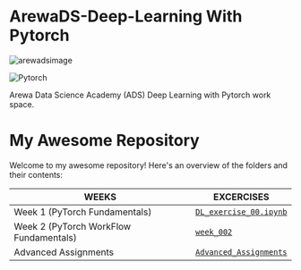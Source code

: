 # ArewaDS-Deep-Learning With Pytorch
![arewadsimage](https://github.com/Alamein/ArewaDS-Deep-Learning/assets/70522655/24bcb132-90f7-4dbe-a23f-ebeac87f216e)

![Pytorch](https://github.com/Alamein/ArewaDS-Deep-Learning/assets/70522655/c4242192-96f9-4f51-927e-b31c221aa0be)

Arewa Data Science Academy (ADS) Deep Learning with Pytorch work space.
# My Awesome Repository

Welcome to my awesome repository! Here's an overview of the folders and their contents:

| WEEKS              | EXCERCISES                                       |
| ------------------ | ------------------------------------------------ |
| Week 1 (PyTorch Fundamentals)   |  [`DL_exercise_00.ipynb`](week_001) |
| Week 2 (PyTorch WorkFlow Fundamentals)   |  [`week_002`](week_002) |
|Advanced Assignments   |  [`Advanced_Assignments`](Advanced_Exercises) |

